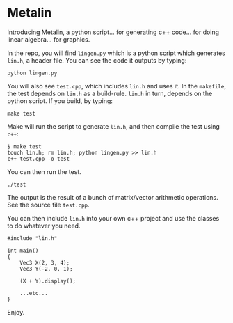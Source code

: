 Metalin
=========================

Introducing Metalin, a python script... for generating c++ code... for doing linear algebra... for graphics.

In the repo, you will find `lingen.py` which is a python script which generates `lin.h`, a header file.  You can see the code it outputs by typing:

	python lingen.py

You will also see `test.cpp`, which includes `lin.h` and uses it.  In the `makefile`, the test depends on `lin.h` as a build-rule.  `lin.h` in turn, depends on the python script.  If you build, by typing:

	make test

Make will run the script to generate `lin.h`, and then compile the test using `c++`:
	
	$ make test
	touch lin.h; rm lin.h; python lingen.py >> lin.h
	c++ test.cpp -o test

You can then run the test.

	./test

The output is the result of a bunch of matrix/vector arithmetic operations.  See the source file `test.cpp`.

You can then include `lin.h` into your own c++ project and use the classes to do whatever you need.

	#include "lin.h"
	
	int main()
	{
		Vec3 X(2, 3, 4);
		Vec3 Y(-2, 0, 1);

		(X + Y).display();

		...etc...
	}

Enjoy.

